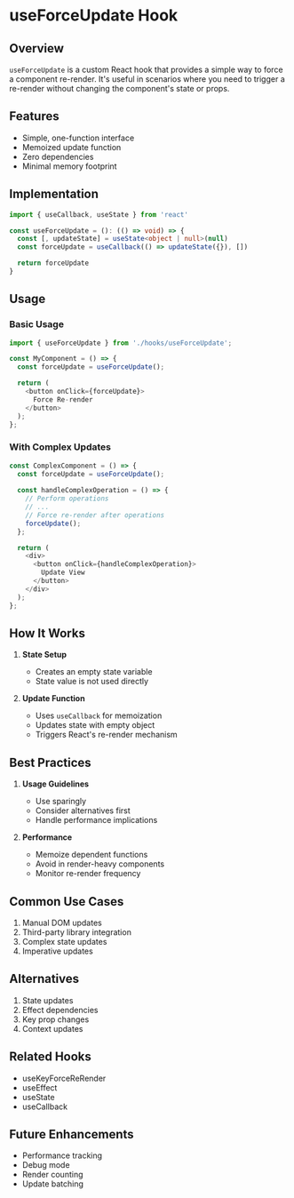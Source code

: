 # useForceUpdate Hook

## Overview
`useForceUpdate` is a custom React hook that provides a simple way to force a component re-render. It's useful in scenarios where you need to trigger a re-render without changing the component's state or props.

## Features
- Simple, one-function interface
- Memoized update function
- Zero dependencies
- Minimal memory footprint

## Implementation

```typescript
import { useCallback, useState } from 'react'

const useForceUpdate = (): (() => void) => {
  const [, updateState] = useState<object | null>(null)
  const forceUpdate = useCallback(() => updateState({}), [])

  return forceUpdate
}
```

## Usage

### Basic Usage
```typescript
import { useForceUpdate } from './hooks/useForceUpdate';

const MyComponent = () => {
  const forceUpdate = useForceUpdate();

  return (
    <button onClick={forceUpdate}>
      Force Re-render
    </button>
  );
};
```

### With Complex Updates
```typescript
const ComplexComponent = () => {
  const forceUpdate = useForceUpdate();
  
  const handleComplexOperation = () => {
    // Perform operations
    // ...
    // Force re-render after operations
    forceUpdate();
  };

  return (
    <div>
      <button onClick={handleComplexOperation}>
        Update View
      </button>
    </div>
  );
};
```

## How It Works

1. **State Setup**
   - Creates an empty state variable
   - State value is not used directly

2. **Update Function**
   - Uses `useCallback` for memoization
   - Updates state with empty object
   - Triggers React's re-render mechanism

## Best Practices

1. **Usage Guidelines**
   - Use sparingly
   - Consider alternatives first
   - Handle performance implications

2. **Performance**
   - Memoize dependent functions
   - Avoid in render-heavy components
   - Monitor re-render frequency

## Common Use Cases
1. Manual DOM updates
2. Third-party library integration
3. Complex state updates
4. Imperative updates

## Alternatives
1. State updates
2. Effect dependencies
3. Key prop changes
4. Context updates

## Related Hooks
- useKeyForceReRender
- useEffect
- useState
- useCallback

## Future Enhancements
- Performance tracking
- Debug mode
- Render counting
- Update batching
